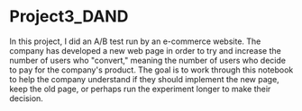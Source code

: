 # Project3_DAND

In this project, I did an A/B test run by an e-commerce website. The company has developed a new web page in order to try and increase the number of users who "convert," meaning the number of users who decide to pay for the company's product. The goal is to work through this notebook to help the company understand if they should implement the new page, keep the old page, or perhaps run the experiment longer to make their decision.
